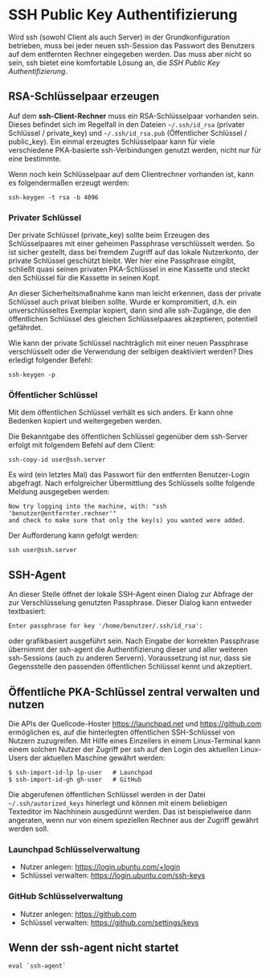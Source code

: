 # SSH Public Key Authentifizierung

Wird ssh (sowohl Client als auch Server) in der Grundkonfiguration betrieben,
muss bei jeder neuen ssh-Session das Passwort des Benutzers auf dem entfernten Rechner eingegeben werden.
Das muss aber nicht so sein, ssh bietet eine komfortable Lösung an, die *SSH Public Key Authentifizierung*.

## RSA-Schlüsselpaar erzeugen

Auf dem **ssh-Client-Rechner** muss ein RSA-Schlüsselpaar vorhanden sein.
Dieses befindet sich im Regelfall in den Dateien `~/.ssh/id_rsa` (privater Schlüssel / private_key)
und `~/.ssh/id_rsa.pub` (Öffentlicher Schlüssel / public_key).
Ein einmal erzeugtes Schlüsselpaar kann für viele verschiedene PKA-basierte ssh-Verbindungen genutzt werden,
nicht nur für eine bestimmte.

Wenn noch kein Schlüsselpaar auf dem Clientrechner vorhanden ist, kann es folgendermaßen erzeugt werden:
```
ssh-keygen -t rsa -b 4096
```

### Privater Schlüssel

Der private Schlüssel (private_key) sollte beim Erzeugen des Schlüsselpaares mit einer geheimen Passphrase verschlüsselt werden.
So ist sicher gestellt,
dass bei fremdem Zugriff auf das lokale Nutzerkonto,
der private Schlüssel geschützt bleibt.
Wer hier eine Passphrase eingibt,
schließt quasi seinen privaten PKA-Schlüssel in eine Kassette
und steckt den Schlüssel für die Kassette in seinen Kopf.

An dieser Sicherheitsmaßnahme kann man leicht erkennen,
dass der private Schlüssel auch privat bleiben sollte.
Wurde er kompromitiert,
d.h. ein unverschlüsseltes Exemplar kopiert,
dann sind alle ssh-Zugänge,
die den öffentlichen Schlüssel des gleichen Schlüsselpaares akzeptieren,
potentiell gefährdet.

Wie kann der private Schlüssel nachträglich mit einer neuen Passphrase verschlüsselt oder die Verwendung der selbigen deaktiviert werden?
Dies erledigt folgender Befehl:
```
ssh-keygen -p
```

### Öffentlicher Schlüssel

Mit dem öffentlichen Schlüssel verhält es sich anders.
Er kann ohne Bedenken kopiert und weitergegeben werden.

Die Bekanntgabe des öffentlichen Schlüssel gegenüber dem ssh-Server erfolgt mit folgendem Befehl auf dem Client:
```
ssh-copy-id user@ssh.server
```
Es wird (ein letztes Mal) das Passwort für den entfernten Benutzer-Login abgefragt.
Nach erfolgreicher Übermittlung des Schlüssels sollte folgende Meldung ausgegeben werden:
```
Now try logging into the machine, with: "ssh 'benutzer@entfernter.rechner'"
and check to make sure that only the key(s) you wanted were added.
```
Der Aufforderung kann gefolgt werden:
```
ssh user@ssh.server
```

## SSH-Agent

An dieser Stelle öffnet der lokale SSH-Agent einen Dialog zur Abfrage der zur Verschlüsselung genutzten Passphrase.
Dieser Dialog kann entweder textbasiert:
```
Enter passphrase for key '/home/benutzer/.ssh/id_rsa':
```
oder grafikbasiert ausgeführt sein.
Nach Eingabe der korrekten Passphrase übernimmt der ssh-agent die Authentifizierung
dieser und aller weiteren ssh-Sessions (auch zu anderen Servern).
Voraussetzung ist nur, dass sie Gegensstelle den passenden öffentlichen Schlüssel kennt und akzeptiert.

## Öffentliche PKA-Schlüssel zentral verwalten und nutzen

Die APIs der Quellcode-Hoster https://launchpad.net und https://github.com
ermöglichen es, auf die hinterlegten öffentlichen SSH-Schlüssel von Nutzern
zuzugreifen.
Mit Hilfe eines Einzeilers in einem Linux-Terminal kann einem solchen Nutzer
der Zugriff per ssh auf den Login des aktuellen Linux-Users der aktuellen Maschine
gewährt werden:
```
$ ssh-import-id-lp lp-user   # Launchpad
$ ssh-import-id-gh gh-user   # GitHub
```
Die abgerufenen öffentlichen Schlüssel werden in der Datei
`~/.ssh/autorized_keys` hinerlegt und können mit einem beliebigen Texteditor
im Nachhinein ausgedünnt werden. Das ist beispielweise dann angeraten, wenn
nur von einem speziellen Rechner aus der Zugriff gewährt werden soll.

### Launchpad Schlüsselverwaltung

* Nutzer anlegen:      https://login.ubuntu.com/+login
* Schlüssel verwalten: https://login.ubuntu.com/ssh-keys

### GitHub Schlüsselverwaltung

* Nutzer anlegen:      https://github.com
* Schlüssel verwalten: https://github.com/settings/keys

## Wenn der ssh-agent nicht startet
```
eval `ssh-agent`
```
